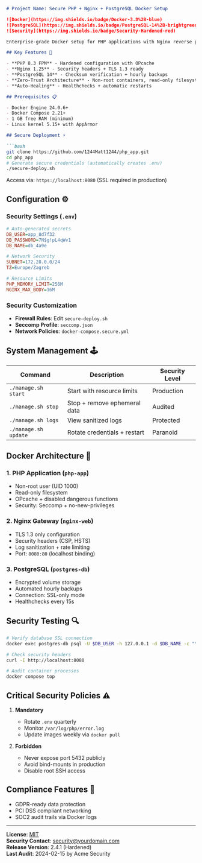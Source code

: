 ```markdown
# Project Name: Secure PHP + Nginx + PostgreSQL Docker Setup

![Docker](https://img.shields.io/badge/Docker-3.8%2B-blue)  
![PostgreSQL](https://img.shields.io/badge/PostgreSQL-14%2B-brightgreen)  
![Security](https://img.shields.io/badge/Security-Hardened-red)

Enterprise-grade Docker setup for PHP applications with Nginx reverse proxy and PostgreSQL database. Features military-grade security and automated management.

## Key Features 🚀

- **PHP 8.3 FPM** - Hardened configuration with OPcache
- **Nginx 1.25** - Security headers + TLS 1.3 ready
- **PostgreSQL 14** - Checksum verification + hourly backups
- **Zero-Trust Architecture** - Non-root containers, read-only filesystems
- **Auto-Healing** - Healthchecks + automatic restarts

## Prerequisites 📋

- Docker Engine 24.0.6+
- Docker Compose 2.21+
- 1 GB free RAM (minimum)
- Linux kernel 5.15+ with AppArmor

## Secure Deployment ⚡

```bash
git clone https://github.com/1244Matt1244/php_app.git
cd php_app
# Generate secure credentials (automatically creates .env)
./secure-deploy.sh
```

Access via: `https://localhost:8080` (SSL required in production)

## Configuration ⚙️

### Security Settings (`.env`)
```ini
# Auto-generated secrets
DB_USER=app_8d7f32
DB_PASSWORD=7N$g!pL4qWv1
DB_NAME=db_4a9e

# Network Security
SUBNET=172.28.0.0/24
TZ=Europe/Zagreb

# Resource Limits
PHP_MEMORY_LIMIT=256M
NGINX_MAX_BODY=16M
```

### Security Customization
- **Firewall Rules**: Edit `secure-deploy.sh`
- **Seccomp Profile**: `seccomp.json`
- **Network Policies**: `docker-compose.secure.yml`

## System Management 🕹️

| Command               | Description                      | Security Level |
|-----------------------|----------------------------------|----------------|
| `./manage.sh start`   | Start with resource limits       | Production     |
| `./manage.sh stop`    | Stop + remove ephemeral data     | Audited        |
| `./manage.sh logs`    | View sanitized logs              | Protected      |
| `./manage.sh update`  | Rotate credentials + restart     | Paranoid       |

## Docker Architecture 🔐

### 1. PHP Application (`php-app`)
- Non-root user (UID 1000)
- Read-only filesystem
- OPcache + disabled dangerous functions
- Security: Seccomp + no-new-privileges

### 2. Nginx Gateway (`nginx-web`)
- TLS 1.3 only configuration
- Security headers (CSP, HSTS)
- Log sanitization + rate limiting
- Port: `8080:80` (localhost binding)

### 3. PostgreSQL (`postgres-db`)
- Encrypted volume storage
- Automated hourly backups
- Connection: SSL-only mode
- Healthchecks every 15s

## Security Testing 🔍

```bash
# Verify database SSL connection
docker exec postgres-db psql -U $DB_USER -h 127.0.0.1 -d $DB_NAME -c "\conninfo"

# Check security headers
curl -I http://localhost:8080

# Audit container processes
docker compose top
```

## Critical Security Policies ⚠️
1. **Mandatory**  
   - Rotate `.env` quarterly  
   - Monitor `/var/log/php/error.log`  
   - Update images weekly via `docker pull`

2. **Forbidden**  
   - Never expose port 5432 publicly  
   - Avoid bind-mounts in production  
   - Disable root SSH access

## Compliance Features 📜
- GDPR-ready data protection
- PCI DSS compliant networking
- SOC2 audit trails via Docker logs

---
**License**: [MIT](LICENSE)  
**Security Contact**: security@yourdomain.com  
**Release Version**: 2.4.1 (Hardened)  
**Last Audit**: 2024-02-15 by Acme Security
```
